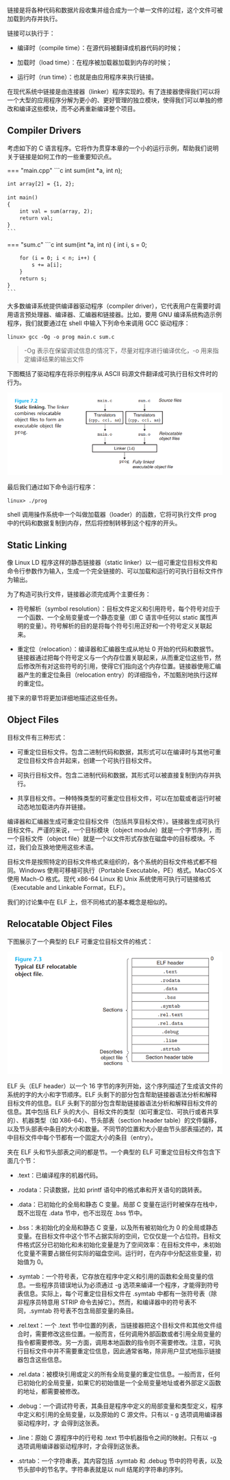 

链接是将各种代码和数据片段收集并组合成为一个单一文件的过程，这个文件可被加载到内存并执行。

链接可以执行于：

- 编译时（compile time）：在源代码被翻译成机器代码的时候；

- 加载时（load time）：在程序被加载器加载到内存的时候；

- 运行时（run time）：也就是由应用程序来执行链接。

在现代系统中链接是由连接器（linker）程序实现的。有了连接器使得我们可以将一个大型的应用程序分解为更小的、更好管理的独立模块，使得我们可以单独的修改和编译这些模块，而不必再重新编译整个项目。

## Compiler Drivers

考虑如下的 C 语言程序。它将作为贯穿本章的一个小的运行示例，帮助我们说明关于链接是如何工作的一些重要知识点。

=== "main.cpp"
    ```c
    int sum(int *a, int n);

    int array[2] = {1, 2};

    int main()
    {
        int val = sum(array, 2);
        return val;
    }
    ```

=== "sum.c"
    ```c
    int sum(int *a, int n)
    {
        int i, s = 0;
        
        for (i = 0; i < n; i++) {
            s += a[i];
        }
        return s;
    }
    ```

大多数编译系统提供编译器驱动程序（compiler driver），它代表用户在需要时调用语言预处理器、编译器、汇编器和链接器。比如，要用 GNU 编译系统构造示例程序，我们就要通过在 shell 中输入下列命令来调用 GCC 驱动程序：

```shell
linux> gcc -Og -o prog main.c sum.c
```

> -Og 表示在保留调试信息的情况下，尽量对程序进行编译优化，-o 用来指定编译结果的输出文件

下图概括了驱动程序在将示例程序从 ASCII 码源文件翻译成可执行目标文件时的行为。

![alt text](image.png)

最后我们通过如下命令运行程序：

```shell
linux> ./prog
```

shell 调用操作系统中一个叫做加载器（loader）的函数，它将可执行文件 prog 中的代码和数据复制到内存，然后将控制转移到这个程序的开头。

## Static Linking

像 Linux LD 程序这样的静态链接器（static linker）以一组可重定位目标文件和命令行参数作为输入，生成一个完全链接的、可以加载和运行的可执行目标文件作为输出。

为了构造可执行文件，链接器必须完成两个主要任务： 

- 符号解析（symbol resolution）：目标文件定义和引用符号，每个符号对应于一个函数、一个全局变量或一个静态变量（即 C 语言中任何以 static 属性声明的变量）。符号解析的目的是将每个符号引用正好和一个符号定义关联起来。

- 重定位（relocation）：编译器和汇编器生成从地址 0 开始的代码和数据节。链接器通过把每个符号定义与一个内存位置关联起来，从而重定位这些节，然后修改所有对这些符号的引用，使得它们指向这个内存位置。链接器使用汇编器产生的重定位条目（relocation entry）的详细指令，不加甄别地执行这样的重定位。

接下来的章节将更加详细地描述这些任务。

## Object Files

目标文件有三种形式：

- 可重定位目标文件。包含二进制代码和数据，其形式可以在编译时与其他可重定位目标文件合并起来，创建一个可执行目标文件。

- 可执行目标文件。包含二进制代码和数据，其形式可以被直接复制到内存并执行。

- 共享目标文件。一种特殊类型的可重定位目标文件，可以在加载或者运行时被动态地加载进内存并链接。

编译器和汇编器生成可重定位目标文件（包括共享目标文件）。链接器生成可执行目标文件。严谨的来说，一个目标模块（object module）就是一个字节序列，而一个目标文件（object file）就是一个以文件形式存放在磁盘中的目标模块。不过，我们会互换地使用这些术语。

目标文件是按照特定的目标文件格式来组织的，各个系统的目标文件格式都不相同。Windows 使用可移植可执行（Portable Executable，PE）格式。MacOS-X 使用 Mach-O 格式。现代 x86-64 Linux 和 Unix 系统使用可执行可链接格式（Executable and Linkable Format，ELF）。

我们的讨论集中在 ELF 上，但不同格式的基本概念是相似的。

## Relocatable Object Files

下图展示了一个典型的 ELF 可重定位目标文件的格式：

![alt text](image-1.png)

ELF 头（ELF header）以一个 16 字节的序列开始，这个序列描述了生成该文件的系统的字的大小和字节顺序。ELF 头剩下的部分包含帮助链接器语法分析和解释目标文件的信息。ELF 头剩下的部分包含帮助链接器语法分析和解释目标文件的信息。其中包括 ELF 头的大小、目标文件的类型（如可重定位、可执行或者共享的）、机器类型（如 X86-64）、节头部表（section header table）的文件偏移，以及节头部表中条目的大小和数量。不同节的位置和大小是由节头部表描述的，其中目标文件中每个节都有一个固定大小的条目（entry）。

夹在 ELF 头和节头部表之间的都是节。一个典型的 ELF 可重定位目标文件包含下面几个节： 

- .text：已编译程序的机器代码。

- .rodata：只读数据，比如 printf 语句中的格式串和开关语句的跳转表。

- .data：已初始化的全局和静态 C 变量。局部 C 变量在运行时被保存在栈中，既不岀现在 .data 节中，也不岀现在 .bss 节中。

- .bss：未初始化的全局和静态 C 变量，以及所有被初始化为 0 的全局或静态变量。在目标文件中这个节不占据实际的空间，它仅仅是一个占位符。目标文件格式区分已初始化和未初始化变量是为了空间效率：在目标文件中，未初始化变量不需要占据任何实际的磁盘空间。运行时，在内存中分配这些变量，初始值为 0。

- .symtab：一个符号表，它存放在程序中定义和引用的函数和全局变量的信息。一些程序员错误地认为必须通过 -g 选项来编译一个程序，才能得到符号表信息。实际上，每个可重定位目标文件在 .symtab 中都有一张符号表（除非程序员特意用 STRIP 命令去掉它）。然而，和编译器中的符号表不同，.symtab 符号表不包含局部变量的条目。

- .rel.text：一个 .text 节中位置的列表，当链接器把这个目标文件和其他文件组合时，需要修改这些位置。一般而言，任何调用外部函数或者引用全局变量的指令都需要修改。另一方面，调用本地函数的指令则不需要修改。注意，可执行目标文件中并不需要重定位信息，因此通常省略，除非用户显式地指示链接器包含这些信息。

- .rel.data：被模块引用或定义的所有全局变量的重定位信息。一般而言，任何已初始化的全局变量，如果它的初始值是一个全局变量地址或者外部定义函数的地址，都需要被修改。

- .debug：一个调试符号表，其条目是程序中定义的局部变量和类型定义，程序中定义和引用的全局变量，以及原始的 C 源文件。只有以 - g 选项调用编译器驱动程序时，才 会得到这张表。

- .line：原始 C 源程序中的行号和 .text 节中机器指令之间的映射。只有以 -g 选项调用编译器驱动程序时，才会得到这张表。

- .strtab：一个字符串表，其内容包括 .symtab 和 .debug 节中的符号表，以及节头部中的节名字。字符串表就是以 null 结尾的字符串的序列。

